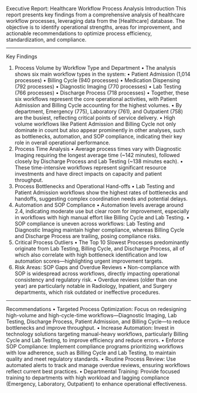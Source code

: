 
Executive Report: Healthcare Workflow Process Analysis
Introduction
This report presents key findings from a comprehensive analysis of healthcare workflow processes, leveraging data from the [Healthcare] database. The objective is to identify operational strengths, areas for improvement, and actionable recommendations to optimize process efficiency, standardization, and compliance.
________________________________________
Key Findings
1. Process Volume by Workflow Type and Department
•	The analysis shows six main workflow types in the system:
•	Patient Admission (1,014 processes)
•	Billing Cycle (940 processes)
•	Medication Dispensing (792 processes)
•	Diagnostic Imaging (770 processes)
•	Lab Testing (766 processes)
•	Discharge Process (718 processes)
•	Together, these six workflows represent the core operational activities, with Patient Admission and Billing Cycle accounting for the highest volumes.
•	By department, Emergency (775), Laboratory (761), and Outpatient (758) are the busiest, reflecting critical points of service delivery.
•	High volume workflows like Patient Admission and Billing Cycle not only dominate in count but also appear prominently in other analyses, such as bottlenecks, automation, and SOP compliance, indicating their key role in overall operational performance.
2. Process Time Analysis
•	Average process times vary with Diagnostic Imaging requiring the longest average time (~142 minutes), followed closely by Discharge Process and Lab Testing (~138 minutes each).
•	These time-intensive workflows represent significant resource investments and have direct impacts on capacity and patient throughput.
3. Process Bottlenecks and Operational Hand-offs
•	Lab Testing and Patient Admission workflows show the highest rates of bottlenecks and handoffs, suggesting complex coordination needs and potential delays.
4. Automation and SOP Compliance
•	Automation levels average around 2.4, indicating moderate use but clear room for improvement, especially in workflows with high manual effort like Billing Cycle and Lab Testing.
•	SOP compliance is uneven across workflows: Lab Testing and Diagnostic Imaging maintain higher compliance, whereas Billing Cycle and Discharge Process are trailing, posing compliance risks.
5. Critical Process Outliers
•	The Top 10 Slowest Processes predominantly originate from Lab Testing, Billing Cycle, and Discharge Process, all of which also correlate with high bottleneck identification and low automation scores—highlighting urgent improvement targets.
6. Risk Areas: SOP Gaps and Overdue Reviews
•	Non-compliance with SOP is widespread across workflows, directly impacting operational consistency and regulatory risk.
•	Overdue reviews (older than one year) are particularly notable in Radiology, Inpatient, and Surgery departments, which risk outdated or ineffective procedures.
________________________________________
Recommendations
•	Targeted Process Optimization:
Focus on redesigning high-volume and high-cycle-time workflows—Diagnostic Imaging, Lab Testing, Discharge Process, Patient Admission, and Billing Cycle—to reduce bottlenecks and improve throughput.
•	Increase Automation:
Invest in technology solutions targeting manual-heavy workflows, particularly Billing Cycle and Lab Testing, to improve efficiency and reduce errors.
•	Enforce SOP Compliance:
Implement compliance programs prioritizing workflows with low adherence, such as Billing Cycle and Lab Testing, to maintain quality and meet regulatory standards.
•	Routine Process Review:
Use automated alerts to track and manage overdue reviews, ensuring workflows reflect current best practices.
•	Departmental Training:
Provide focused training to departments with high workload and lagging compliance (Emergency, Laboratory, Outpatient) to enhance operational effectiveness.







